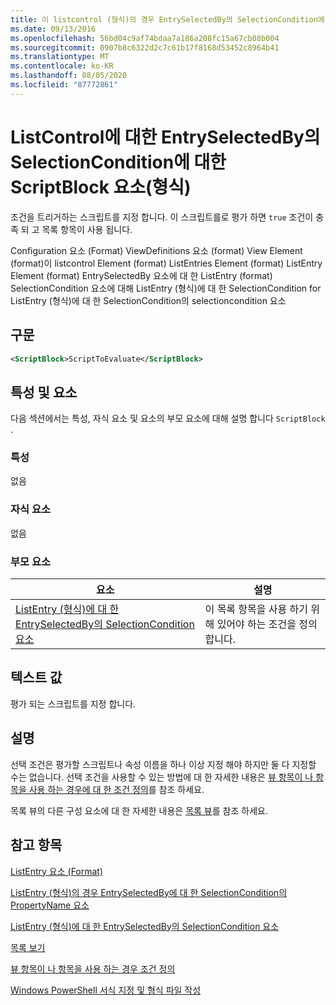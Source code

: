 ```yaml
---
title: 이 listcontrol (형식)의 경우 EntrySelectedBy의 SelectionCondition에 대 한 ScriptBlock 요소 | Microsoft Docs
ms.date: 09/13/2016
ms.openlocfilehash: 56bd04c9af74bdaa7a186a208fc15a67cb08b004
ms.sourcegitcommit: 0907b8c6322d2c7c61b17f8168d53452c8964b41
ms.translationtype: MT
ms.contentlocale: ko-KR
ms.lasthandoff: 08/05/2020
ms.locfileid: "87772861"
---
```

# <a name="scriptblock-element-for-selectioncondition-for-entryselectedby-for-listcontrol-format"></a>ListControl에 대한 EntrySelectedBy의 SelectionCondition에 대한 ScriptBlock 요소(형식)

조건을 트리거하는 스크립트를 지정 합니다. 이 스크립트를로 평가 하면 `true` 조건이 충족 되 고 목록 항목이 사용 됩니다.

Configuration 요소 (Format) ViewDefinitions 요소 (format) View Element (format)이 listcontrol Element (format) ListEntries Element (format) ListEntry Element (format) EntrySelectedBy 요소에 대 한 ListEntry (format) SelectionCondition 요소에 대해 ListEntry (형식)에 대 한 SelectionCondition for ListEntry (형식)에 대 한 SelectionCondition의 selectioncondition 요소

## <a name="syntax"></a>구문

```xml
<ScriptBlock>ScriptToEvaluate</ScriptBlock>
```

## <a name="attributes-and-elements"></a>특성 및 요소

다음 섹션에서는 특성, 자식 요소 및 요소의 부모 요소에 대해 설명 합니다 `ScriptBlock` .

### <a name="attributes"></a>특성

없음

### <a name="child-elements"></a>자식 요소

없음

### <a name="parent-elements"></a>부모 요소

|요소|설명|
|-------------|-----------------|
|[ListEntry (형식)에 대 한 EntrySelectedBy의 SelectionCondition 요소](./selectioncondition-element-for-entryselectedby-for-listcontrol-format.md)|이 목록 항목을 사용 하기 위해 있어야 하는 조건을 정의 합니다.|

## <a name="text-value"></a>텍스트 값

평가 되는 스크립트를 지정 합니다.

## <a name="remarks"></a>설명

선택 조건은 평가할 스크립트나 속성 이름을 하나 이상 지정 해야 하지만 둘 다 지정할 수는 없습니다. 선택 조건을 사용할 수 있는 방법에 대 한 자세한 내용은 [뷰 항목이 나 항목을 사용 하는 경우에 대 한 조건 정의](./defining-conditions-for-displaying-data.md)를 참조 하세요.

목록 뷰의 다른 구성 요소에 대 한 자세한 내용은 [목록 뷰](./creating-a-list-view.md)를 참조 하세요.

## <a name="see-also"></a>참고 항목

[ListEntry 요소 (Format)](./listentry-element-for-listcontrol-format.md)

[ListEntry (형식)의 경우 EntrySelectedBy에 대 한 SelectionCondition의 PropertyName 요소](./propertyname-element-for-selectioncondition-for-entryselectedby-for-listcontrol-format.md)

[ListEntry (형식)에 대 한 EntrySelectedBy의 SelectionCondition 요소](./selectioncondition-element-for-entryselectedby-for-listcontrol-format.md)

[목록 보기](./creating-a-list-view.md)

[뷰 항목이 나 항목을 사용 하는 경우 조건 정의](./defining-conditions-for-displaying-data.md)

[Windows PowerShell 서식 지정 및 형식 파일 작성](./writing-a-powershell-formatting-file.md)
